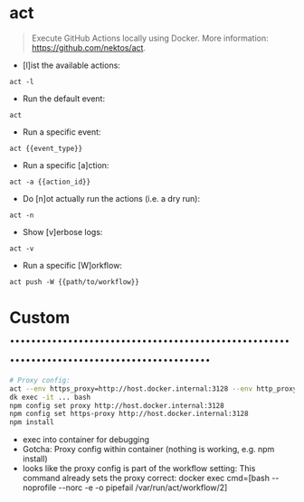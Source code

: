 # act

> Execute GitHub Actions locally using Docker.
> More information: <https://github.com/nektos/act>.

- [l]ist the available actions:

`act -l`

- Run the default event:

`act`

- Run a specific event:

`act {{event_type}}`

- Run a specific [a]ction:

`act -a {{action_id}}`

- Do [n]ot actually run the actions (i.e. a dry run):

`act -n`

- Show [v]erbose logs:

`act -v`

- Run a specific [W]orkflow:

`act push -W {{path/to/workflow}}`


# Custom ...........................................................................................
```bash
# Proxy config:
act --env https_proxy=http://host.docker.internal:3128 --env http_proxy=http://host.docker.internal:3128 --container-architecture linux/amd64
dk exec -it ... bash
npm config set proxy http://host.docker.internal:3128
npm config set https-proxy http://host.docker.internal:3128
npm install
```
- exec into container for debugging
- Gotcha: Proxy config within container (nothing is working, e.g. npm install)
- looks like the proxy config is part of the workflow setting:
  This command already sets the proxy correct:
  docker exec cmd=[bash --noprofile --norc -e -o pipefail /var/run/act/workflow/2]
